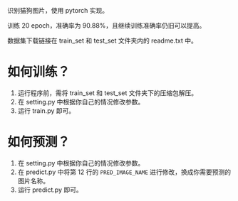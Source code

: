 识别猫狗图片，使用 pytorch 实现。

训练 20 epoch，准确率为 90.88%，且继续训练准确率仍旧可以提高。

数据集下载链接在 train_set 和 test_set 文件夹内的 readme.txt 中。

# 如何训练？

1. 运行程序前，需将 train_set 和 test_set 文件夹下的压缩包解压。
2. 在 setting.py 中根据你自己的情况修改参数。
3. 运行 train.py 即可。

# 如何预测？

1. 在 setting.py 中根据你自己的情况修改参数。
2. 在 predict.py 中将第 12 行的 `PRED_IMAGE_NAME` 进行修改，换成你需要预测的图片名称。
3. 运行 predict.py 即可。

